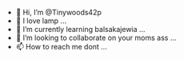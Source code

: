 - 👋 Hi, I’m @Tinywoods42p
- 👀 I love lamp ...
- 🌱 I’m currently learning balsakajewia ...
- 💞️ I’m looking to collaborate on your moms ass ...
- 📫 How to reach me dont ...

<!---
Tinywoods42p/Tinywoods42p is a ✨ special ✨ repository because its `README.md` (this file) appears on your GitHub profile.
You can click the Preview link to take a look at your changes.
--->
